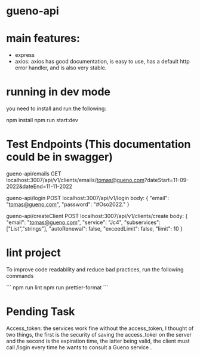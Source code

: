 # gueno-api

# main features:

-   express
-   axios: axios has good documentation, is easy to use, has a default http error handler, and is also very stable.

# running in dev mode

you need to install and run the following:

npm install
npm run start:dev

# Test Endpoints (This documentation could be in swagger)

gueno-api/emails
GET localhost:3007/api/v1/clients/emails/tomas@gueno.com?dateStart=11-09-2022&dateEnd=11-11-2022

gueno-api/login
POST localhost:3007/api/v1/login
body:
{
"email": "tomas@gueno.com",
"password": "#Oso2022."
}

gueno-api/createClient
POST localhost:3007/api/v1/clients/create
body:
{
"email": "tomas@gueno.com",
"service": "Jc4",
"subservices": ["List","strings"],
"autoRenewal": false,
"exceedLimit": false,
"limit": 10
}

# lint project

To improve code readability and reduce bad practices, run the following commands

´´´
npm run lint
npm run prettier-format
´´´

# Pending Task

Access_token: the services work fine without the access_token, I thought of two things, the first is the security of saving the access_toker on the server and the second is the expiration time, the latter being valid, the client must call /login every time he wants to consult a Gueno service .
